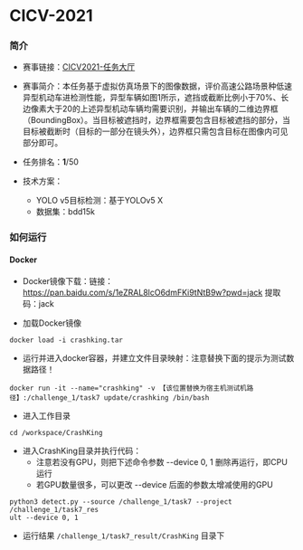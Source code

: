 # CICV-2021

### 简介

- 赛事链接：[CICV2021-任务大厅](https://developer.china-icv.cn/homePage#/cicvAlgo)
- 赛事简介：本任务基于虚拟仿真场景下的图像数据，评价高速公路场景种低速异型机动车进检测性能，异型车辆如图1所示，遮挡或截断比例小于70%、长边像素大于20的上述异型机动车辆均需要识别，并输出车辆的二维边界框（BoundingBox）。当目标被遮挡时，边界框需要包含目标被遮挡的部分，当目标被截断时（目标的一部分在镜头外），边界框只需包含目标在图像内可见部分即可。
- 任务排名：**1**/50

- 技术方案：
  - YOLO v5目标检测：基于YOLOv5 X
  - 数据集：bdd15k

### 如何运行

#### Docker

- Docker镜像下载：链接：https://pan.baidu.com/s/1eZRAL8lcO6dmFKi9tNtB9w?pwd=jack  提取码：jack 

- 加载Docker镜像

```shell
docker load -i crashking.tar
```

- 运⾏并进⼊docker容器，并建⽴⽂件⽬录映射：注意替换下⾯的提⽰为测试数据路径！

```shell
docker run -it --name="crashking" -v 【该位置替换为宿主机测试机路径】:/challenge_1/task7 update/crashking /bin/bash
```

- 进入工作目录

```shell
cd /workspace/CrashKing
```

- 进⼊CrashKing⽬录并执⾏代码： 
  - 注意若没有GPU，则把下述命令参数 --device 0, 1 删除再运⾏，即CPU运⾏ 
  - 若GPU数量很多，可以更改 --device 后⾯的参数太增减使⽤的GPU

```shell
python3 detect.py --source /challenge_1/task7 --project /challenge_1/task7_res
ult --device 0, 1
```

- 运⾏结果 `/challenge_1/task7_result/CrashKing` ⽬录下